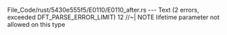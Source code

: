 File_Code/rust/5430e555f5/E0110/E0110_after.rs --- Text (2 errors, exceeded DFT_PARSE_ERROR_LIMIT)
                                                                                                                                                            12                        //~| NOTE lifetime parameter not allowed on this type

